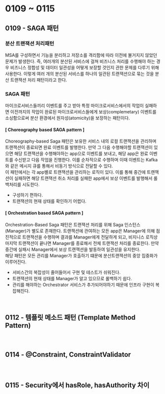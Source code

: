 # 0109 ~ 0115

## 0109 - SAGA 패턴
### 분산 트랜잭션 처리패턴
MSA를 구성하면서 기능을 분리하고 저장소를 격리함에 따라 이전에 불거지지 않았던 문제가 발생한다. 즉, 여러개의 분산된 서비스에 걸쳐 비즈니스 처리를 수행해야 하는 경우 비즈니스 정합성 및 데이터 일관성을 어떻게 보장할 것인지 관한 문제를 다루기 위해 사용한다. 이렇게 여러 개의 분산된 서비스를 하나의 일관된 트랜잭션으로 묶는 것을 분산 트랜잭션 처리 패턴이라고 한다.

### SAGA 패턴
마이크로서비스들끼리 이벤트를 주고 받아 특정 마이크로서비스에서의 작업이 실패하면 이전까지의 작업이 완료된 마이크로서비스들에게 보상(complemetary) 이벤트를 소싱함으로써 분산 환경에서 원자성(atomicity)을 보장하는 패턴이다. 

#### **[ Choreography based SAGA pattern ]**
Choreography-based Saga 패턴은 보유한 서비스 내의 로컬 트랜잭션을 관리하며 트랜잭션이 종료되면 완료 이벤트를 발행한다. 만약 그 다음 수행해야할 트랜잭션이 있으면 해당 트랜잭션을 수행해야하는 app으로 이벤트를 보내고, 해당 app은 완료 이벤트를 수신받고 다음 작업을 진행한다. 이를 순차적으로 수행하며 이때 이벤트는 Kafka와 같은 메시지 큐를 통해서 비동기 방식으로 전달할 수 있다.  
이 패턴에서는 각 app별로 트랜잭션을 관리하는 로직이 있다. 이를 통해 중간에 트랜잭션이 실패하면 해당 트랜잭션 취소 처리를 실패한 app에서 보상 이벤트를 발행해서 롤백처리를 시도한다.

- 구성하기 편하다.
- 트랜잭션의 현재 상태를 확인하기 어렵다.

#### **[ Orchestration based SAGA pattern ]**
Orchestration-Based Saga 패턴은 트랜잭션 처리를 위해 Saga 인스턴스(Manager)가 별도로 존재한다. 트랜잭션에 관여하는 모든 app은 Manager에 의해 점진적으로 트랜잭션을 수행하며 결과를 Manager에게 전달하게 되고, 비지니스 로직상 마지막 트랜잭션이 끝나면 Manager를 종료해서 전체 트랜잭션 처리를 종료한다. 만약 중간에 실패시 Manager에서 보상 트랜잭션을 발동하여 일관성을 유지한다.  
해당 패턴은 모든 관리를 Manager가 호출하기 떄문에 분산트랜잭션의 중앙 집중화가 이루어진다.

- 서비스간의 복잡성이 줄어들어서 구현 및 테스트가 쉬워진다.
- 트랜잭션의 현재 상태를 Manager가 알고 있으므로 롤백하기 쉽다.
- 관리를 해야하는 Orchestrator 서비스가 추가되어야하기 때문에 인프라 구현이 복잡해진다.


<br>

## 0112 - 템플릿 메소드 패턴 (Template Method Pattern)
### 

<br>

## 0114 - @Constraint, ConstraintValidator
###

<br>

## 0115 - Security에서 hasRole, hasAuthority 차이
### 